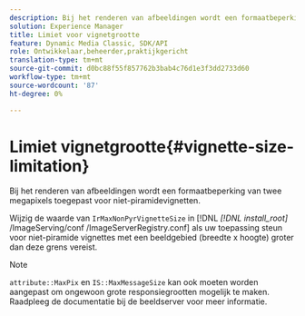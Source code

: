 ```yaml
---
description: Bij het renderen van afbeeldingen wordt een formaatbeperking van twee megapixels toegepast voor niet-piramidevignetten.
solution: Experience Manager
title: Limiet voor vignetgrootte
feature: Dynamic Media Classic, SDK/API
role: Ontwikkelaar,beheerder,praktijkgericht
translation-type: tm+mt
source-git-commit: d0bc88f55f857762b3bab4c76d1e3f3dd2733d60
workflow-type: tm+mt
source-wordcount: '87'
ht-degree: 0%

---
```



# Limiet vignetgrootte{#vignette-size-limitation}

Bij het renderen van afbeeldingen wordt een formaatbeperking van twee megapixels toegepast voor niet-piramidevignetten.

Wijzig de waarde van `IrMaxNonPyrVignetteSize` in [!DNL *[!DNL install_root]* /ImageServing/conf /ImageServerRegistry.conf] als uw toepassing steun voor niet-piramide vignettes met een beeldgebied (breedte x hoogte) groter dan deze grens vereist.

>[!NOTE]
>
>`attribute::MaxPix` en  `IS::MaxMessageSize` kan ook moeten worden aangepast om ongewoon grote responsiegrootten mogelijk te maken. Raadpleeg de documentatie bij de beeldserver voor meer informatie.

